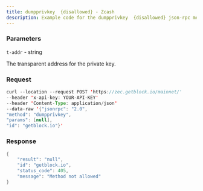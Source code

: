 ```yaml
---
title: dumpprivkey  {disallowed} - Zcash
description: Example code for the dumpprivkey  {disallowed} json-rpc method. Сomplete guide on how to use dumpprivkey  {disallowed} json-rpc in GetBlock.io Web3 documentation.
---
```


### Parameters


`t-addr` - string

The transparent address for the private key.

### Request

``` java
curl --location --request POST 'https://zec.getblock.io/mainnet/' 
--header 'x-api-key: YOUR-API-KEY' 
--header 'Content-Type: application/json' 
--data-raw '{"jsonrpc": "2.0",
"method": "dumpprivkey",
"params": [null],
"id": "getblock.io"}'
```

###  Response

``` java
{
    "result": "null",
    "id": "getblock.io",
    "status_code": 405,
    "message": "Method not allowed"
}
```

